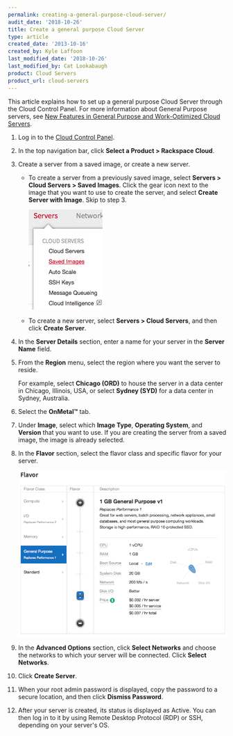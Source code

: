 ```yaml
---
permalink: creating-a-general-purpose-cloud-server/
audit_date: '2018-10-26'
title: Create a general purpose Cloud Server
type: article
created_date: '2013-10-16'
created_by: Kyle Laffoon
last_modified_date: '2018-10-26'
last_modified_by: Cat Lookabaugh
product: Cloud Servers
product_url: cloud-servers
---
```


This article explains how to set up a general purpose Cloud Server
through the Cloud Control Panel. For more information about General Purpose
servers, see [New Features in General Purpose and Work-Optimized Cloud Servers](/support/how-to/new-features-in-general-purpose-and-work-optimized-cloud-servers).

1.  Log in to the [Cloud Control Panel](https://login.rackspace.com).

2.  In the top navigation bar, click **Select a Product > Rackspace Cloud**.

3.  Create a server from a saved image, or create a new server.
    -   To create a server from a previously saved image,
        select **Servers > Cloud Servers > Saved Images**. Click the gear icon
        next to the image that you want to use to create the server, and
        select **Create Server with Image**. Skip to step 3.

        <img src="SavedImages.png" alt="" />

    -   To create a new server, select **Servers > Cloud Servers**, and then
        click **Create Server**.

4.  In the **Server Details** section, enter a name for your server in the
    **Server Name** field.

5.  From the **Region** menu, select the region where you want the
    server to reside.

    For example, select **Chicago (ORD)** to house the server in a data
    center in Chicago, Illinois, USA, or select **Sydney (SYD)** for a
    data center in Sydney, Australia.

6. Select the **OnMetal&trade;** tab.

7.  Under **Image**, select which **Image Type**, **Operating System**, and
    **Version** that you want to use. If you are creating the server from a saved
    image, the image is already selected.

8.  In the **Flavor** section, select the flavor class and specific
    flavor for your server.

    <img src="FlavorImg.png" alt="" />

9.  In the **Advanced Options** section, click **Select Networks** and
    choose the networks to which your server will be connected.
    Click **Select Networks**.

10.  Click **Create Server**.

11.  When your root admin password is displayed, copy the password to a
    secure location, and then click **Dismiss Password**.

12. After your server is created, its status is displayed as Active. You
    can then log in to it by using Remote Desktop Protocol (RDP) or SSH,
    depending on your server's OS.
